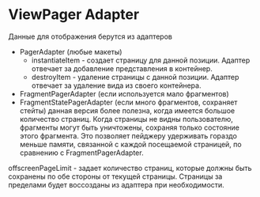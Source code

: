 # ViewPager Adapter

Данные для отображения берутся из адаптеров

* PagerAdapter (любые макеты)
  * instantiateItem - создает страницу для данной позиции. Адаптер отвечает за добавление представления в контейнер.
  * destroyItem - удаление страницы с данной позиции. Адаптер отвечает за удаление вида из своего контейнера.
* FragmentPagerAdapter (если используется мало фрагментов)
* FragmentStatePagerAdapter (если много фрагментов, сохраняет стейты) данная версия более полезна, когда имеется большое количество страниц. Когда страницы не видны пользователю, фрагменты могут быть уничтожены, сохраняя только состояние этого фрагмента. Это позволяет пейджеру удерживать гораздо меньше памяти, связанной с каждой посещаемой страницей, по сравнению с FragmentPagerAdapter.

offscreenPageLimit - задает количество страниц, которые должны быть сохранены по обе стороны от текущей страницы. Страницы за пределами будет воссозданы из адаптера при необходимости.
